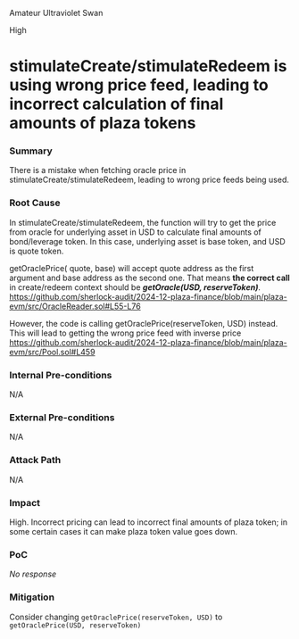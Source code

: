 Amateur Ultraviolet Swan

High

# stimulateCreate/stimulateRedeem is using wrong price feed, leading to incorrect calculation of final amounts of plaza tokens

### Summary

There is a mistake when fetching oracle price in stimulateCreate/stimulateRedeem, leading to wrong price feeds being used.

### Root Cause

In stimulateCreate/stimulateRedeem, the function will try to get the price from oracle for underlying asset in USD to calculate final amounts of bond/leverage token. In this case,  underlying asset is base token, and USD is quote token.

getOraclePrice( quote, base) will accept quote address as the first argument and base address as the second one. That means **the correct call** in create/redeem context should be **_getOracle(USD, reserveToken)_**.
https://github.com/sherlock-audit/2024-12-plaza-finance/blob/main/plaza-evm/src/OracleReader.sol#L55-L76

However, the code is calling getOraclePrice(reserveToken, USD) instead. This will lead to getting the wrong price feed with inverse price
https://github.com/sherlock-audit/2024-12-plaza-finance/blob/main/plaza-evm/src/Pool.sol#L459

### Internal Pre-conditions

N/A

### External Pre-conditions

N/A

### Attack Path

N/A

### Impact

High. Incorrect pricing can lead to incorrect final amounts of plaza token; in some certain cases it can make plaza token value goes down.

### PoC

_No response_

### Mitigation

Consider changing `getOraclePrice(reserveToken, USD)` to `getOraclePrice(USD, reserveToken)`